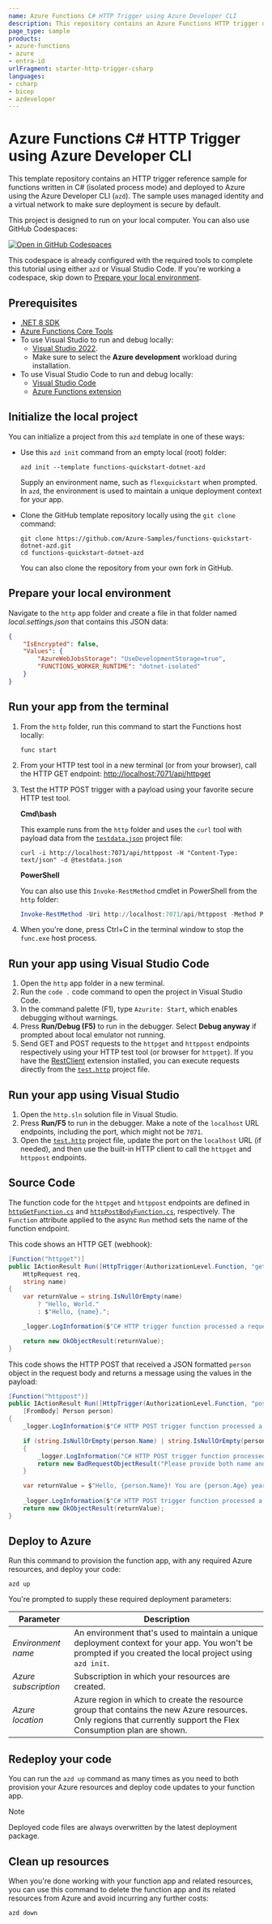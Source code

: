 ```yaml
---
name: Azure Functions C# HTTP Trigger using Azure Developer CLI
description: This repository contains an Azure Functions HTTP trigger quickstart written in C# and deployed to Azure Functions Flex Consumption using the Azure Developer CLI (azd). The sample uses managed identity and a virtual network to make sure deployment is secure by default.
page_type: sample
products:
- azure-functions
- azure
- entra-id
urlFragment: starter-http-trigger-csharp
languages:
- csharp
- bicep
- azdeveloper
---
```


# Azure Functions C# HTTP Trigger using Azure Developer CLI

This template repository contains an HTTP trigger reference sample for functions written in C# (isolated process mode) and deployed to Azure using the Azure Developer CLI (`azd`). The sample uses managed identity and a virtual network to make sure deployment is secure by default.

This project is designed to run on your local computer. You can also use GitHub Codespaces:

[![Open in GitHub Codespaces](https://github.com/codespaces/badge.svg)](https://github.com/codespaces/new?hide_repo_select=true&ref=main&repo=836901178)

This codespace is already configured with the required tools to complete this tutorial using either `azd` or Visual Studio Code. If you're working a codespace, skip down to [Prepare your local environment](#prepare-your-local-environment).

## Prerequisites

+ [.NET 8 SDK](https://dotnet.microsoft.com/download/dotnet/8.0)
+ [Azure Functions Core Tools](https://learn.microsoft.com/azure/azure-functions/functions-run-local?pivots=programming-language-csharp#install-the-azure-functions-core-tools)
+ To use Visual Studio to run and debug locally:
  + [Visual Studio 2022](https://visualstudio.microsoft.com/vs/).
  + Make sure to select the **Azure development** workload during installation.
+ To use Visual Studio Code to run and debug locally:
  + [Visual Studio Code](https://code.visualstudio.com/)
  + [Azure Functions extension](https://marketplace.visualstudio.com/items?itemName=ms-azuretools.vscode-azurefunctions)

## Initialize the local project

You can initialize a project from this `azd` template in one of these ways:

+ Use this `azd init` command from an empty local (root) folder:

    ```shell
    azd init --template functions-quickstart-dotnet-azd
    ```

    Supply an environment name, such as `flexquickstart` when prompted. In `azd`, the environment is used to maintain a unique deployment context for your app.

+ Clone the GitHub template repository locally using the `git clone` command:

    ```shell
    git clone https://github.com/Azure-Samples/functions-quickstart-dotnet-azd.git
    cd functions-quickstart-dotnet-azd
    ```

    You can also clone the repository from your own fork in GitHub.

## Prepare your local environment

Navigate to the `http` app folder and create a file in that folder named _local.settings.json_ that contains this JSON data:

```json
{
    "IsEncrypted": false,
    "Values": {
        "AzureWebJobsStorage": "UseDevelopmentStorage=true",
        "FUNCTIONS_WORKER_RUNTIME": "dotnet-isolated"
    }
}
```

## Run your app from the terminal

1. From the `http` folder, run this command to start the Functions host locally:

    ```shell
    func start
    ```

1. From your HTTP test tool in a new terminal (or from your browser), call the HTTP GET endpoint: <http://localhost:7071/api/httpget>

1. Test the HTTP POST trigger with a payload using your favorite secure HTTP test tool.

    **Cmd\bash**

    This example runs from the `http` folder and uses the `curl` tool with payload data from the [`testdata.json`](./http/testdata.json) project file:

    ```shell
    curl -i http://localhost:7071/api/httppost -H "Content-Type: text/json" -d @testdata.json
    ```

    **PowerShell**

    You can also use this `Invoke-RestMethod` cmdlet in PowerShell from the `http` folder:

    ```powershell
    Invoke-RestMethod -Uri http://localhost:7071/api/httppost -Method Post -ContentType "application/json" -InFile "testdata.json"
    ```

1. When you're done, press Ctrl+C in the terminal window to stop the `func.exe` host process.

## Run your app using Visual Studio Code

1. Open the `http` app folder in a new terminal.
1. Run the `code .` code command to open the project in Visual Studio Code.
1. In the command palette (F1), type `Azurite: Start`, which enables debugging without warnings.
1. Press **Run/Debug (F5)** to run in the debugger. Select **Debug anyway** if prompted about local emulator not running.
1. Send GET and POST requests to the `httpget` and `httppost` endpoints respectively using your HTTP test tool (or browser for `httpget`). If you have the [RestClient](https://marketplace.visualstudio.com/items?itemName=humao.rest-client) extension installed, you can execute requests directly from the [`test.http`](./http/test.http) project file.

## Run your app using Visual Studio

1. Open the `http.sln` solution file in Visual Studio.
1. Press **Run/F5** to run in the debugger. Make a note of the `localhost` URL endpoints, including the port, which might not be `7071`.
1. Open the [`test.http`](./http/test.http) project file, update the port on the `localhost` URL (if needed), and then use the built-in HTTP client to call the `httpget` and `httppost` endpoints.

## Source Code

The function code for the `httpget` and `httppost` endpoints are defined in [`httpGetFunction.cs`](./http/httpGetFunction.cs) and [`httpPostBodyFunction.cs`](./http/httpPostBodyFunction.cs), respectively. The `Function` attribute applied to the async `Run` method sets the name of the function endpoint.

This code shows an HTTP GET (webhook):  

```csharp
[Function("httpget")]
public IActionResult Run([HttpTrigger(AuthorizationLevel.Function, "get")]
    HttpRequest req,
    string name)
{
    var returnValue = string.IsNullOrEmpty(name)
        ? "Hello, World."
        : $"Hello, {name}.";

    _logger.LogInformation($"C# HTTP trigger function processed a request for {returnValue}.");

    return new OkObjectResult(returnValue);
}
```

This code shows the HTTP POST that received a JSON formatted `person` object in the request body and returns a message using the values in the payload:

```csharp
[Function("httppost")]
public IActionResult Run([HttpTrigger(AuthorizationLevel.Function, "post")] HttpRequest req,
    [FromBody] Person person)
{
    _logger.LogInformation($"C# HTTP POST trigger function processed a request for url {req.Body}");

    if (string.IsNullOrEmpty(person.Name) | string.IsNullOrEmpty(person.Age.ToString()) | person.Age == 0)
    {
        _logger.LogInformation("C# HTTP POST trigger function processed a request with no name/age provided.");
        return new BadRequestObjectResult("Please provide both name and age in the request body.");
    }

    var returnValue = $"Hello, {person.Name}! You are {person.Age} years old.";
    
    _logger.LogInformation($"C# HTTP POST trigger function processed a request for {person.Name} who is {person.Age} years old.");
    return new OkObjectResult(returnValue);
}
```

## Deploy to Azure

Run this command to provision the function app, with any required Azure resources, and deploy your code:

```shell
azd up
```

You're prompted to supply these required deployment parameters:

| Parameter | Description |
| ---- | ---- |
| _Environment name_ | An environment that's used to maintain a unique deployment context for your app. You won't be prompted if you created the local project using `azd init`.|
| _Azure subscription_ | Subscription in which your resources are created.|
| _Azure location_ | Azure region in which to create the resource group that contains the new Azure resources. Only regions that currently support the Flex Consumption plan are shown.|

## Redeploy your code

You can run the `azd up` command as many times as you need to both provision your Azure resources and deploy code updates to your function app.

>[!NOTE]
>Deployed code files are always overwritten by the latest deployment package.

## Clean up resources

When you're done working with your function app and related resources, you can use this command to delete the function app and its related resources from Azure and avoid incurring any further costs:

```shell
azd down
```

